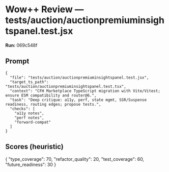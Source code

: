 # Wow++ Review — tests/auction/auctionpremiuminsightspanel.test.jsx

**Run:** 069c548f

## Prompt

```
{
  "file": "tests/auction/auctionpremiuminsightspanel.test.jsx",
  "target_ts_path": "tests/auction/auctionpremiuminsightspanel.test.tsx",
  "context": "CFH Marketplace TypeScript migration with Vite/Vitest; ensure ESM compatibility and router@6.",
  "task": "Deep critique: a11y, perf, state mgmt, SSR/Suspense readiness, routing edges; propose tests.",
  "checks": [
    "a11y notes",
    "perf notes",
    "forward-compat"
  ]
}
```

## Scores (heuristic)

{
  "type_coverage": 70,
  "refactor_quality": 20,
  "test_coverage": 60,
  "future_readiness": 30
}
